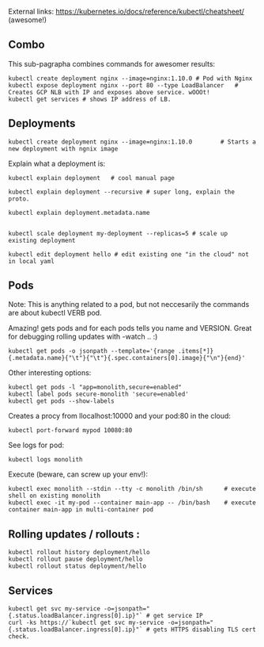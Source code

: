 External links: https://kubernetes.io/docs/reference/kubectl/cheatsheet/ (awesome!)

## Combo

This sub-pagrapha combines commands for awesomer results:

	kubectl create deployment nginx --image=nginx:1.10.0 # Pod with Nginx
	kubectl expose deployment nginx --port 80 --type LoadBalancer   # Creates GCP NLB with IP and exposes above service. wOOOt!
	kubectl get services # shows IP address of LB.

## Deployments

	kubectl create deployment nginx --image=nginx:1.10.0        # Starts a new deployment with ngnix image

Explain what a deployment is:

    kubectl explain deployment   # cool manual page

    kubectl explain deployment --recursive # super long, explain the proto.

    kubectl explain deployment.metadata.name


    kubectl scale deployment my-deployment --replicas=5 # scale up existing deployment

    kubectl edit deployment hello # edit existing one "in the cloud" not in local yaml

## Pods

Note: This is anything related to a pod, but not neccesarily the commands are about kubectl VERB pod.

Amazing! gets pods and for each pods tells you name and VERSION. Great for debugging rolling updates with -watch .. :)

    kubectl get pods -o jsonpath --template='{range .items[*]}{.metadata.name}{"\t"}{"\t"}{.spec.containers[0].image}{"\n"}{end}'

Other interesting options:

	kubectl get pods -l "app=monolith,secure=enabled"
	kubectl label pods secure-monolith 'secure=enabled'
	kubectl get pods --show-labels


Creates a procy from llocalhost:10000 and your pod:80 in the cloud:

	kubectl port-forward mypod 10080:80

See logs for pod:

    kubectl logs monolith

Execute (beware, can screw up your env!):

	kubectl exec monolith --stdin --tty -c monolith /bin/sh      # execute shell on existing monolith
	kubectl exec -it my-pod --container main-app -- /bin/bash    # execute container main-app in multi-container pod


## Rolling updates / rollouts :

    kubectl rollout history deployment/hello
    kubectl rollout pause deployment/hello
    kubectl rollout status deployment/hello


## Services

    kubectl get svc my-service -o=jsonpath="{.status.loadBalancer.ingress[0].ip}"` # get service IP
    curl -ks https://`kubectl get svc my-service -o=jsonpath="{.status.loadBalancer.ingress[0].ip}"` # gets HTTPS disabling TLS cert check.
